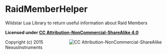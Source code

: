 # RaidMemberHelper
Wildstar Lua Library to return useful information about Raid Members

**Licensed under [CC Attribution-NonCommercial-ShareAlike 4.0](http://creativecommons.org/licenses/by-nc-sa/4.0/)**

<a href="http://creativecommons.org/licenses/by-nc-sa/4.0/"><img src="https://i.creativecommons.org/l/by-nc-sa/4.0/88x31.png" alt="CC Attribution-NonCommercial-ShareAlike" style="float:right;"></a>
Copyright (c) 2015 NexusInstruments
